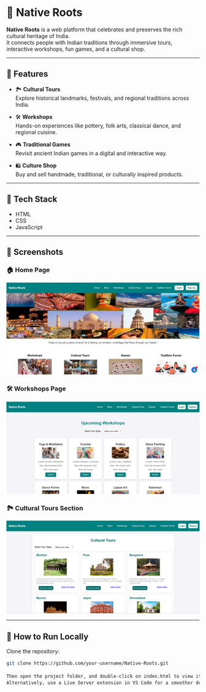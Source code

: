 # 🌿 Native Roots

**Native Roots** is a web platform that celebrates and preserves the rich cultural heritage of India.  
It connects people with Indian traditions through immersive tours, interactive workshops, fun games, and a cultural shop.

---

## 🚀 Features

- 🏞️ **Cultural Tours**  
  Explore historical landmarks, festivals, and regional traditions across India.

- 🛠️ **Workshops**  
  Hands-on experiences like pottery, folk arts, classical dance, and regional cuisine.

- 🎮 **Traditional Games**  
  Revisit ancient Indian games in a digital and interactive way.

- 🛍️ **Culture Shop**  
  Buy and sell handmade, traditional, or culturally inspired products.

---

## 📂 Tech Stack

- HTML  
- CSS  
- JavaScript  

---

## 📸 Screenshots

### 🏠 Home Page
![Homepage Screenshot](images/home.png)

### 🛠️ Workshops Page
![Workshops Screenshot](images/workshops.png)

### 🏞️ Cultural Tours Section
![Cultural Tours Screenshot](images/culturaltours.png)

---

## 🔧 How to Run Locally

Clone the repository:

```bash
git clone https://github.com/your-username/Native-Roots.git

Then open the project folder, and double-click on index.html to view it in your browser.
Alternatively, use a Live Server extension in VS Code for a smoother development experience.
